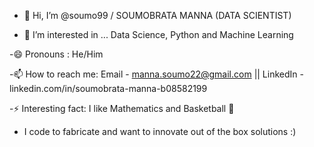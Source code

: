 - 👋 Hi, I’m @soumo99 / SOUMOBRATA MANNA (DATA SCIENTIST)

- 👀 I’m interested in ... Data Science, Python and Machine Learning 

-😄 Pronouns : He/Him

-📫 How to reach me: Email - manna.soumo22@gmail.com || LinkedIn - linkedin.com/in/soumobrata-manna-b08582199

-⚡ Interesting fact: I like Mathematics and Basketball 🏀

- I code to fabricate and want to innovate out of the box solutions :)




<!---
soumo99/soumo99 is a ✨ special ✨ repository because its `README.md` (this file) appears on your GitHub profile.
You can click the Preview link to take a look at your changes.
--->
